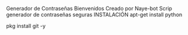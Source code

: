 Generador de Contraseñas 
Bienvenidos 
Creado por Naye-bot 
Scrip generador de contraseñas seguras 
INSTALACIÓN 
apt-get install python 

pkg install git -y
